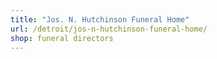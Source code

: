 ```yaml
---
title: "Jos. N. Hutchinson Funeral Home"
url: /detroit/jos-n-hutchinson-funeral-home/
shop: funeral directors
---
```

